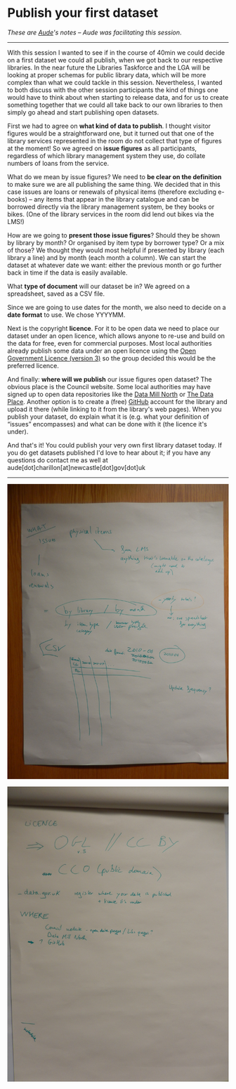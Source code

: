 Publish your first dataset
==========================
*These are [Aude](https://twitter.com/Audesome)'s notes – Aude was facilitating this session*.
***
With this session I wanted to see if in the course of 40min we could decide on a first dataset we could all publish, when we got back to our respective libraries.
In the near future the Libraries Taskforce and the LGA will be looking at proper schemas for public library data, which will be more complex than what we could tackle in this session. Nevertheless, I wanted to both discuss with the other session participants the kind of things one would have to think about when starting to release data, and for us to create something together that we could all take back to our own libraries to then simply go ahead and start publishing open datasets.

First we had to agree on **what kind of data to publish**. I thought visitor figures would be a straightforward one, but it turned out that one of the library services represented in the room do not collect that type of figures at the moment! So we agreed on **issue figures** as all participants, regardless of which library management system they use, do collate numbers of loans from the service.

What do we mean by issue figures? We need to **be clear on the definition** to make sure we are all publishing the same thing. We decided that in this case issues are loans or renewals of physical items (therefore excluding e-books) – any items that appear in the library catalogue and can be borrowed directly via the library management system, be they books or bikes. (One of the library services in the room did lend out bikes via the LMS!)

How are we going to **present those issue figures**? Should they be shown by library by month? Or organised by item type by borrower type? Or a mix of those? We thought they would most helpful if presented by library (each library a line) and by month (each month a column).
We can start the dataset at whatever date we want: either the previous month or go further back in time if the data is easily available.

What **type of document** will our dataset be in? We agreed on a spreadsheet, saved as a CSV file.

Since we are going to use dates for the month, we also need to decide on a **date format** to use. We chose YYYYMM.

Next is the copyright **licence**. For it to be open data we need to place our dataset under an open licence, which allows anyone to re-use and build on the data for free, even for commercial purposes. Most local authorities already publish some data under an open licence using the [Open Government Licence (version 3)](https://www.nationalarchives.gov.uk/doc/open-government-licence/version/3/) so the group decided this would be the preferred licence.

And finally: **where will we publish** our issue figures open dataset? The obvious place is the Council website. Some local authorities may have signed up to open data repositories like the [Data Mill North](https://datamillnorth.org/) or [The Data Place](https://thedata.place/). Another option is to create a (free) [GitHub](https://github.com/) account for the library and upload it there (while linking to it from the library's web pages).
When you publish your dataset, do explain what it is (e.g. what your definition of “issues” encompasses) and what can be done with it (the licence it's under).

And that's it! You could publish your very own first library dataset today. If you do get datasets published I'd love to hear about it; if you have any questions do contact me as well at aude[dot]charillon[at]newcastle[dot]gov[dot]uk
***


![Photo of flipchart notes page1](https://raw.githubusercontent.com/LibrariesHacked/data-treaders/master/images/DSCN3897.JPG)

![Photo of flipchart notes page2](https://raw.githubusercontent.com/LibrariesHacked/data-treaders/master/images/DSCN3898.JPG)

